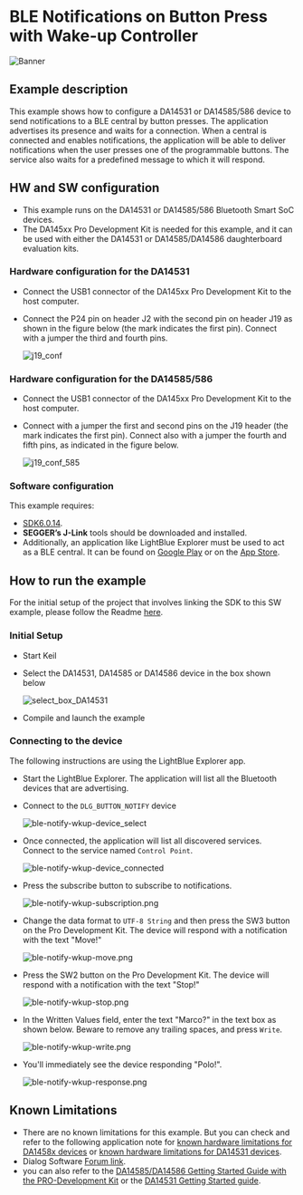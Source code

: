 # BLE Notifications on Button Press with Wake-up Controller

![Banner](https://s3.eu-central-1.amazonaws.com/lpccs-docs.renesas.com/metadata/BLE_SDK6_examples/connectivity/ble_Notify_button_Wakeup/banner.svg?v=1)

## Example description

This example shows how to configure a DA14531 or DA14585/586 device to send notifications to a BLE central by button presses. The application advertises its presence and waits for a connection. When a central is connected and enables notifications, the application will be able to deliver notifications when the user presses one of the programmable buttons. The service also waits for a predefined message to which it will respond. 

## HW and SW configuration
- This example runs on the DA14531 or DA14585/586 Bluetooth Smart SoC devices.	
- The DA145xx Pro Development Kit is needed for this example, and it can be used with either the DA14531 or DA14585/DA14586 daughterboard evaluation kits.

### Hardware configuration for the DA14531

- Connect the USB1 connector of the DA145xx Pro Development Kit to the host computer.
- Connect the P24 pin on header J2 with the second pin on header J19 as shown in the figure below (the mark indicates the first pin). Connect with a jumper the third and fourth pins.
 
	![j19_conf](assets/ble-notify-wkup-j19_conf.svg)

### Hardware configuration for the DA14585/586

- Connect the USB1 connector of the DA145xx Pro Development Kit to the host computer.
- Connect with a jumper the first and second pins on the J19 header (the mark indicates the first pin). Connect also with a jumper the fourth and fifth pins, as indicated in the figure below.
 
	![j19_conf_585](assets/ble-notify-wkup-j19_585_conf.svg)

### Software configuration

 This example requires:
 - [SDK6.0.14](https://www.dialog-semiconductor.com/da14531_sdk_latest).
 - **SEGGER’s J-Link** tools should be downloaded and installed.
 - Additionally, an application like LightBlue Explorer must be used to act as a BLE central. It can be found on [Google Play](https://play.google.com/store/apps/details?id=com.punchthrough.lightblueexplorer) or on the [App Store](https://apps.apple.com/gb/app/lightblue-explorer/id557428110).

## How to run the example

For the initial setup of the project that involves linking the SDK to this SW example, please follow the Readme [here](../../Readme.md).

### Initial Setup

 - Start Keil
 - Select the DA14531, DA14585 or DA14586 device in the box shown below 

	![select_box_DA14531](assets/ble-notify-wkup-select_device.png)

 - Compile and launch the example

 ### Connecting to the device
 The following instructions are using the LightBlue Explorer app.
 - Start the LightBlue Explorer. The application will list all the Bluetooth devices that are advertising. 
 - Connect to the `DLG_BUTTON_NOTIFY` device
 	
	 ![ble-notify-wkup-device_select](assets/ble-notify-wkup-device_select.png)

 - Once connected, the application will list all discovered services. Connect to the service named `Control Point`.

  	![ble-notify-wkup-device_connected](assets/ble-notify-wkup-device_connected.png)

 - Press the subscribe button to subscribe to notifications.

  	![ble-notify-wkup-subscription.png](assets/ble-notify-wkup-subscription.png)

- Change the data format to `UTF-8 String` and then press the SW3 button on the Pro Development Kit. The device will respond with a notification with the text "Move!"

  	![ble-notify-wkup-move.png](assets/ble-notify-wkup-move.png)

- Press the SW2 button on the Pro Development Kit. The device will respond with a notification with the text "Stop!"

  	![ble-notify-wkup-stop.png](assets/ble-notify-wkup-stop.png)

- In the Written Values field, enter the text "Marco?" in the text box as shown below. Beware to remove any trailing spaces, and press `Write`.

  	![ble-notify-wkup-write.png](assets/ble-notify-wkup-write.png)

- You'll immediately see the device responding "Polo!".

	![ble-notify-wkup-response.png](assets/ble-notify-wkup-response.png)

	
## Known Limitations


- There are no known limitations for this example. But you can check and refer to the following application note for
[known hardware limitations for DA1458x devices](https://www.dialog-semiconductor.com/sites/default/files/da1458x-knownlimitations_2019_01_07.pdf) or [known hardware limitations for DA14531 devices](https://www.dialog-semiconductor.com/da14531_HW_Limitation).
- Dialog Software [Forum link](https://www.dialog-semiconductor.com/forum).
- you can also refer to the [DA14585/DA14586 Getting Started Guide with the PRO-Development Kit](http://lpccs-docs.dialog-semiconductor.com/da14585_getting_started/index.html) or the [DA14531 Getting Started guide](https://www.dialog-semiconductor.com/da14531-getting-started).


